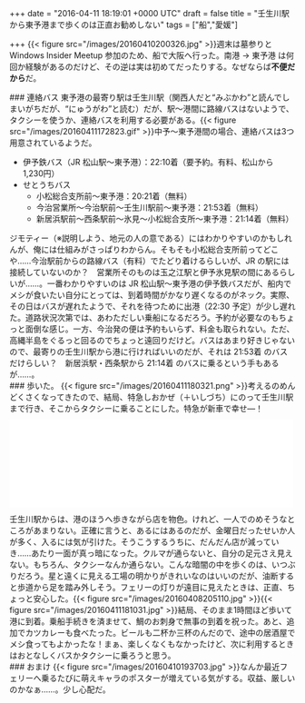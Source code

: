 
+++
date = "2016-04-11 18:19:01 +0000 UTC"
draft = false
title = "壬生川駅から東予港まで歩くのは正直お勧めしない"
tags = ["船","愛媛"]

+++
{{< figure src="/images/20160410200326.jpg"  >}}週末は墓参りと Windows Insider Meetup 参加のため、船で大阪へ行った。南港 → 東予港 は何回か経験があるのだけど、その逆は実は初めてだったりする。なぜならば**不便だから**だ。

<div class="section">
    ### 連絡バス
    東予港の最寄り駅は壬生川駅（関西人だと“みぶかわ”と読んでしまいがちだが、“にゅうがわ”と読む）だが、駅～港間に路線バスはないようで、タクシーを使うか、連絡バスを利用する必要がある。{{< figure src="/images/20160411172823.gif"  >}}中予～東予港間の場合、連絡バスは3つ用意されているようだ。

<ul>
<li>伊予鉄バス（JR 松山駅～東予港）：22:10着（要予約。有料、松山から 1,230円）</li>
<li>せとうちバス
<ul>
<li>小松総合支所前～東予港：20:21着（無料）</li>
<li>今治営業所～今治駅前～壬生川駅前～東予港：21:53着（無料）</li>
<li>新居浜駅前～西条駅前～氷見～小松総合支所～東予港：21:14着（無料）</li>
</ul></li>
</ul>ジモティー（※説明しよう、地元の人の意である）にはわかりやすいのかもしれんが、俺には仕組みがさっぱりわからん。そもそも小松総合支所前ってどこや……今治駅前からの路線バス（有料）でたどり着けるらしいが、JR の駅には接続していないのか？　営業所そのものは玉之江駅と伊予氷見駅の間にあるらしいが……。一番わかりやすいのは JR 松山駅～東予港の伊予鉄バスだが、船内でメシが食いたい自分にとっては、到着時間がかなり遅くなるのがネック。実際、その日はバスが遅れたようで、それを待つために出港（22:30 予定）が少し遅れた。道路状況次第では、あわただしい乗船になるだろう。予約が必要なのもちょっと面倒な感じ。一方、今治発の便は予約もいらず、料金も取られない。ただ、高縄半島をぐるっと回るのでちょっと遠回りだけど。バスはあまり好きじゃないので、最寄りの壬生川駅から港に行ければいいのだが、それは 21:53着 のバスだけらしい？　新居浜駅・西条駅から 21:14着 のバスに乗るという手もあるが……。

</div>
<div class="section">
    ### 歩いた。
    {{< figure src="/images/20160411180321.png"  >}}考えるのめんどくさくなってきたので、結局、特急しおかぜ（＋いしづち）にのって壬生川駅まで行き、そこからタクシーに乗ることにした。特急が新車で幸せ―！<iframe src="//hatenablog-parts.com/embed?url=http%3A%2F%2Fwww.sankei.com%2Fwest%2Fnews%2F151019%2Fwst1510190073-n1.html" title="グリーン席は新幹線並み！！ＪＲ四国新型特急８６００系の新車両を公開" class="embed-card embed-webcard" scrolling="no" frameborder="0" style="display: block; width: 100%; height: 155px; max-width: 500px; margin: 10px 0px;"></iframe>壬生川駅からは、港のほうへ歩きながら店を物色。けれど、一人でのめそうなところがあまりない。正確に言うと、あるにはあるのだが、金曜日だったせいか人が多く、入るには気が引けた。そうこうするうちに、だんだん店が減っていき……あたり一面が真っ暗になった。クルマが通らないと、自分の足元さえ見えない。もちろん、タクシーなんか通らない。こんな暗闇の中を歩くのは、いつぶりだろう。星と遠くに見える工場の明かりがきれいなのはいいのだが、油断すると歩道から足を踏み外しそう。フェリーの灯りが遠目に見えたときは、正直、ちょっと安心した。{{< figure src="/images/20160408205110.jpg"  >}}{{< figure src="/images/20160411181031.jpg"  >}}結局、そのまま1時間ほど歩いて港に到着。乗船手続きを済ませて、鯛のお刺身で無事の到着を祝った。あと、追加でカツカレーも食べたった。ビールも二杯か三杯のんだので、途中の居酒屋でメシ食ってもよかったな！まぁ、楽しくなくもなかったけど、次に利用するときはおとなしくバスかタクシーに乗ろうと思う。

</div>
<div class="section">
    ### おまけ
    {{< figure src="/images/20160410193703.jpg"  >}}なんか最近フェリーへ乗るたびに萌えキャラのポスターが増えている気がする。収益、厳しいのかなぁ……。少し心配だ。

</div>

